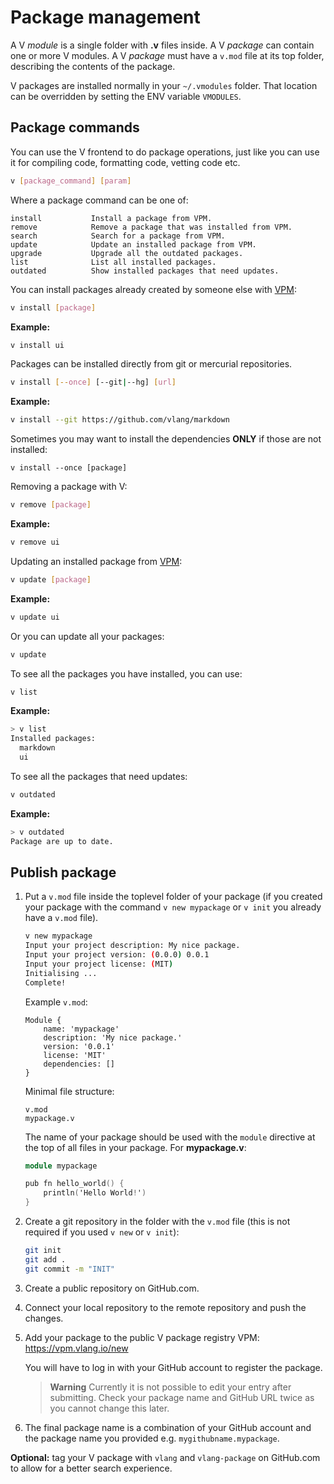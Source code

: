 # Package management

A V *module* is a single folder with **.v** files inside.
A V *package* can contain one or more V modules.
A V *package* must have a `v.mod` file at its top folder, describing the contents of the package.

V packages are installed normally in your `~/.vmodules` folder.
That location can be overridden by setting the ENV variable `VMODULES`.

## Package commands

You can use the V frontend to do package operations, just like you can
use it for compiling code, formatting code, vetting code etc.

```bash
v [package_command] [param]
```

Where a package command can be one of:

```text
install           Install a package from VPM.
remove            Remove a package that was installed from VPM.
search            Search for a package from VPM.
update            Update an installed package from VPM.
upgrade           Upgrade all the outdated packages.
list              List all installed packages.
outdated          Show installed packages that need updates.
```

You can install packages already created by someone else with [VPM](https://vpm.vlang.io/):

```bash
v install [package]
```

**Example:**

```bash
v install ui
```

Packages can be installed directly from git or mercurial repositories.

```bash
v install [--once] [--git|--hg] [url]
```

**Example:**

```bash
v install --git https://github.com/vlang/markdown
```

Sometimes you may want to install the dependencies **ONLY** if those are not installed:

```text
v install --once [package]
```

Removing a package with V:

```bash
v remove [package]
```

**Example:**

```bash
v remove ui
```

Updating an installed package from [VPM](https://vpm.vlang.io/):

```bash
v update [package]
```

**Example:**

```bash
v update ui
```

Or you can update all your packages:

```bash
v update
```

To see all the packages you have installed, you can use:

```bash
v list
```

**Example:**

```bash
> v list
Installed packages:
  markdown
  ui
```

To see all the packages that need updates:

```bash
v outdated
```

**Example:**

```bash
> v outdated
Package are up to date.
```

## Publish package

1. Put a `v.mod` file inside the toplevel folder of your package (if you
   created your package with the command `v new mypackage` or `v init`
   you already have a `v.mod` file).

   ```sh
   v new mypackage
   Input your project description: My nice package.
   Input your project version: (0.0.0) 0.0.1
   Input your project license: (MIT)
   Initialising ...
   Complete!
   ```

   Example `v.mod`:

   ```vmod ignore
   Module {
       name: 'mypackage'
       description: 'My nice package.'
       version: '0.0.1'
       license: 'MIT'
       dependencies: []
   }
   ```

   Minimal file structure:

   ```text
   v.mod
   mypackage.v
   ```

   The name of your package should be used with the `module` directive
   at the top of all files in your package. For **mypackage.v**:

   ```v
   module mypackage

   pub fn hello_world() {
       println('Hello World!')
   }
   ```

2. Create a git repository in the folder with the `v.mod` file
   (this is not required if you used `v new` or `v init`):

   ```sh
   git init
   git add .
   git commit -m "INIT"
   ````

3. Create a public repository on GitHub.com.
4. Connect your local repository to the remote repository and push the changes.
5. Add your package to the public V package registry VPM:
   <https://vpm.vlang.io/new>

   You will have to log in with your GitHub account to register the package.

   > **Warning**
   > Currently it is not possible to edit your entry after submitting.
   > Check your package name and GitHub URL twice as you cannot change this later.
6. The final package name is a combination of your GitHub account and
   the package name you provided e.g. `mygithubname.mypackage`.

**Optional:** tag your V package with `vlang` and `vlang-package` on GitHub.com
to allow for a better search experience.
